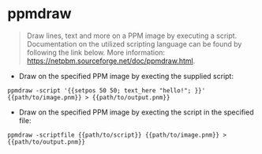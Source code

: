 # ppmdraw

> Draw lines, text and more on a PPM image by executing a script.
> Documentation on the utilized scripting language can be found by following the link below.
> More information: <https://netpbm.sourceforge.net/doc/ppmdraw.html>.

- Draw on the specified PPM image by execting the supplied script:

`ppmdraw -script '{{setpos 50 50; text_here "hello!"; }}' {{path/to/image.pnm}} > {{path/to/output.pnm}}`

- Draw on the specified PPM image by execting the script in the specified file:

`ppmdraw -scriptfile {{path/to/script}} {{path/to/image.pnm}} > {{path/to/output.pnm}}`
